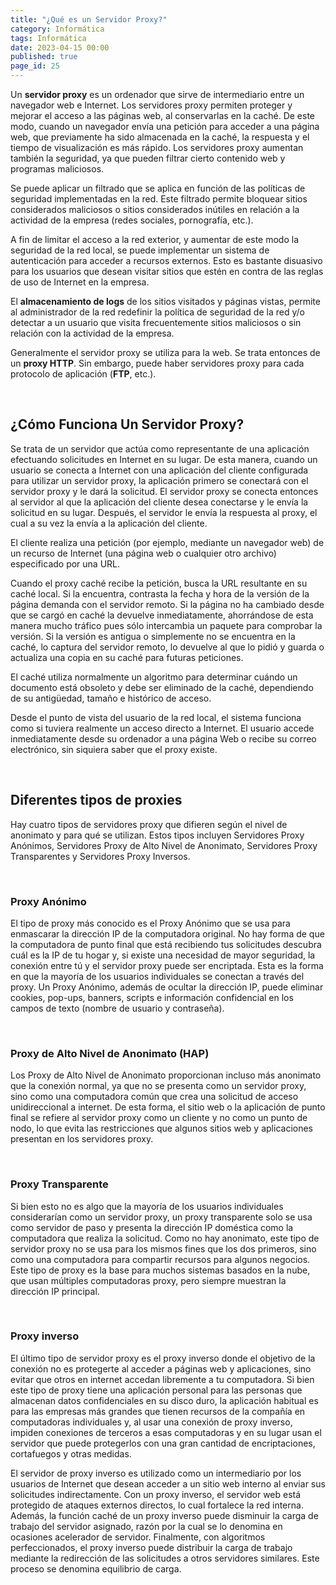 ```yaml
---
title: "¿Qué es un Servidor Proxy?"
category: Informática
tags: Informática
date: 2023-04-15 00:00
published: true
page_id: 25
---
```


Un **servidor proxy** es un ordenador que sirve de intermediario entre un navegador web e Internet. Los servidores proxy permiten proteger y mejorar el acceso a las páginas web, al conservarlas en la caché. De este modo, cuando un navegador envía una petición para acceder a una página web, que previamente ha sido almacenada en la caché, la respuesta y el tiempo de visualización es más rápido. Los servidores proxy aumentan también la seguridad, ya que pueden filtrar cierto contenido web y programas maliciosos.

Se puede aplicar un filtrado que se aplica en función de las políticas de seguridad implementadas en la red. Este filtrado permite bloquear sitios considerados maliciosos o sitios considerados inútiles en relación a la actividad de la empresa (redes sociales, pornografía, etc.).

A fin de limitar el acceso a la red exterior, y aumentar de este modo la seguridad de la red local, se puede implementar un sistema de autenticación para acceder a recursos externos. Esto es bastante disuasivo para los usuarios que desean visitar sitios que estén en contra de las reglas de uso de Internet en la empresa.

El **almacenamiento de logs** de los sitios visitados y páginas vistas, permite al administrador de la red redefinir la política de seguridad de la red y/o detectar a un usuario que visita frecuentemente sitios maliciosos o sin relación con la actividad de la empresa.

Generalmente el servidor proxy se utiliza para la web. Se trata entonces de un **proxy HTTP**. Sin embargo, puede haber servidores proxy para cada protocolo de aplicación (**FTP**, etc.).

<div id="Servidor-Proxy"><br></div>

## ¿Cómo Funciona Un Servidor Proxy?

Se trata de un servidor que actúa como representante de una aplicación efectuando solicitudes en Internet en su lugar. De esta manera, cuando un usuario se conecta a Internet con una aplicación del cliente configurada para utilizar un servidor proxy, la aplicación primero se conectará con el servidor proxy y le dará la solicitud. El servidor proxy se conecta entonces al servidor al que la aplicación del cliente desea conectarse y le envía la solicitud en su lugar. Después, el servidor le envía la respuesta al proxy, el cual a su vez la envía a la aplicación del cliente.

El cliente realiza una petición (por ejemplo, mediante un navegador web) de un recurso de Internet (una página web o cualquier otro archivo) especificado por una URL.

Cuando el proxy caché recibe la petición, busca la URL resultante en su caché local. Si la encuentra, contrasta la fecha y hora de la versión de la página demanda con el servidor remoto. Si la página no ha cambiado desde que se cargó en caché la devuelve inmediatamente, ahorrándose de esta manera mucho tráfico pues sólo intercambia un paquete para comprobar la versión. Si la versión es antigua o simplemente no se encuentra en la caché, lo captura del servidor remoto, lo devuelve al que lo pidió y guarda o actualiza una copia en su caché para futuras peticiones.

El caché utiliza normalmente un algoritmo para determinar cuándo un documento está obsoleto y debe ser eliminado de la caché, dependiendo de su antigüedad, tamaño e histórico de acceso.

Desde el punto de vista del usuario de la red local, el sistema funciona como si tuviera realmente un acceso directo a Internet. El usuario accede inmediatamente desde su ordenador a una página Web o recibe su correo electrónico, sin siquiera saber que el proxy existe.
 
<div id="Tipos-Proxies"><br></div>

## Diferentes tipos de proxies

Hay cuatro tipos de servidores proxy que difieren según el nivel de anonimato y para qué se utilizan. Estos tipos incluyen Servidores Proxy Anónimos, Servidores Proxy de Alto Nivel de Anonimato, Servidores Proxy Transparentes y Servidores Proxy Inversos.


<div id="Proxy-Anonimo"><br></div>

### Proxy Anónimo

El tipo de proxy más conocido es el Proxy Anónimo que se usa para enmascarar la dirección IP de la computadora original. No hay forma de que la computadora de punto final que está recibiendo tus solicitudes descubra cuál es la IP de tu hogar y, si existe una necesidad de mayor seguridad, la conexión entre tú y el servidor proxy puede ser encriptada. Esta es la forma en que la mayoría de los usuarios individuales se conectan a través del proxy. Un Proxy Anónimo, además de ocultar la dirección IP, puede eliminar cookies, pop-ups, banners, scripts e información confidencial en los campos de texto (nombre de usuario y contraseña).

<div id="Proxy-HAP"><br></div>

### Proxy de Alto Nivel de Anonimato (HAP)

Los Proxy de Alto Nivel de Anonimato proporcionan incluso más anonimato que la conexión normal, ya que no se presenta como un servidor proxy, sino como una computadora común que crea una solicitud de acceso unidireccional a internet. De esta forma, el sitio web o la aplicación de punto final se refiere al servidor proxy como un cliente y no como un punto de nodo, lo que evita las restricciones que algunos sitios web y aplicaciones presentan en los servidores proxy.

<div id="Proxy-Transparente"><br></div>

### Proxy Transparente

Si bien esto no es algo que la mayoría de los usuarios individuales considerarían como un servidor proxy, un proxy transparente solo se usa como servidor de paso y presenta la dirección IP doméstica como la computadora que realiza la solicitud. Como no hay anonimato, este tipo de servidor proxy no se usa para los mismos fines que los dos primeros, sino como una computadora para compartir recursos para algunos negocios. Este tipo de proxy es la base para muchos sistemas basados en la nube, que usan múltiples computadoras proxy, pero siempre muestran la dirección IP principal.

<div id="Proxy-Inverso"><br></div>

### Proxy inverso

El último tipo de servidor proxy es el proxy inverso donde el objetivo de la conexión no es protegerte al acceder a páginas web y aplicaciones, sino evitar que otros en internet accedan libremente a tu computadora. Si bien este tipo de proxy tiene una aplicación personal para las personas que almacenan datos confidenciales en su disco duro, la aplicación habitual es para las empresas más grandes que tienen recursos de la compañía en computadoras individuales y, al usar una conexión de proxy inverso, impiden conexiones de terceros a esas computadoras y en su lugar usan el servidor que puede protegerlos con una gran cantidad de encriptaciones, cortafuegos y otras medidas.

El servidor de proxy inverso es utilizado como un intermediario por los usuarios de Internet que desean acceder a un sitio web interno al enviar sus solicitudes indirectamente. Con un proxy inverso, el servidor web está protegido de ataques externos directos, lo cual fortalece la red interna. Además, la función caché de un proxy inverso puede disminuir la carga de trabajo del servidor asignado, razón por la cual se lo denomina en ocasiones acelerador de servidor. Finalmente, con algoritmos perfeccionados, el proxy inverso puede distribuir la carga de trabajo mediante la redirección de las solicitudes a otros servidores similares. Este proceso se denomina equilibrio de carga.
